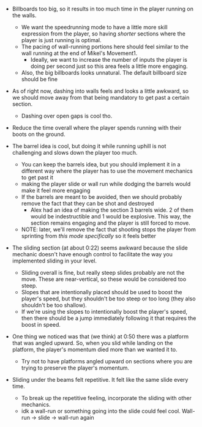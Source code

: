 - Billboards too big, so it results in too much time in the player running on the walls.
	- We want the speedrunning mode to have a little more skill expression from the player, so having *shorter* sections where the player is just running is optimal.
	- The pacing of wall-running portions here should feel similar to the wall running at the end of Mikel's Movement1.
		- Ideally, we want to increase the number of inputs the player is doing per second just so this area feels a little more engaging.
	- Also, the big billboards looks unnatural. The default billboard size should be fine

- As of right now, dashing into walls feels and looks a little awkward, so we should move away from that being mandatory to get past a certain section.
	- Dashing over open gaps is cool tho.

- Reduce the time overall where the player spends running with their boots on the ground.

- The barrel idea is cool, but doing it while running uphill is not challenging and slows down the player too much.
	- You can keep the barrels idea, but you should implement it in a different way where the player has to use the movement mechanics to get past it
	- making the player slide or wall run while dodging the barrels would make it feel more engaging
	- If the barrels are meant to be avoided, then we should probably remove the fact that they can be shot and destroyed
		- Alex had an idea of making the section 3 barrels wide. 2 of them would be indestructible and 1 would be explosive. This way, the section remains engaging and the player is still forced to move.
	- NOTE: later, we'll remove the fact that shooting stops the player from sprinting from *this mode specifically* so it feels better

- The sliding section (at about 0:22) seems awkward because the slide mechanic doesn't have enough control to facilitate the way you implemented sliding in your level.
	- Sliding overall is fine, but really steep slides probably are not the move. These are near-vertical, so these would be considered too steep.
	- Slopes that are intentionally placed should be used to boost the player's speed, but they shouldn't be too steep or too long (they also shouldn't be too shallow).
	- If we're using the slopes to intentionally boost the player's speed, then there should be a jump immediately following it that requires the boost in speed.

- One thing we noticed was that (we think) at 0:50 there was a platform that was angled upward. So, when you slid while landing on the platform, the player's momentum died more than we wanted it to.
	- Try not to have platforms angled upward on sections where you are trying to preserve the player's momentum.

- Sliding under the beams felt repetitive. It felt like the same slide every time.
	- To break up the repetitive feeling, incorporate the sliding with other mechanics.
	- idk a wall-run or something going into the slide could feel cool. Wall-run -> slide -> wall-run again

